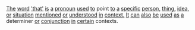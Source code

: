 [The](./the.md) [word](./word.md) ['that'](./that.md) [is](./is.md) [a](./a.md) [pronoun](./pronoun.md) [used](./used.md) [to](./to.md) point [to](./to.md) [a](./a.md) [specific](./specific.md) [person,](./person.md) [thing,](./thing.md) [idea,](./idea.md) [or](./or.md) [situation](./situation.md) [mentioned](./mentioned.md) [or](./or.md) [understood](./understood.md) [in](./in.md) [context.](./context.md) [It](./it.md) [can](./can.md) [also](./also.md) [be](./be.md) [used](./used.md) [as](./as.md) [a](./a.md) determiner [or](./or.md) [conjunction](./conjunction.md) [in](./in.md) [certain](./certain.md) contexts.